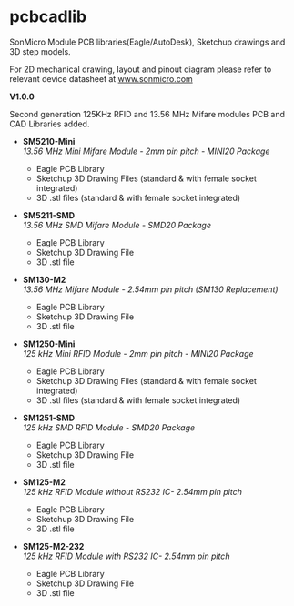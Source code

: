 # pcbcadlib
SonMicro Module PCB libraries(Eagle/AutoDesk), Sketchup drawings and 3D step models.

For 2D mechanical drawing, layout and pinout diagram please refer to relevant device datasheet at www.sonmicro.com

**V1.0.0**

Second generation 125KHz RFID and 13.56 MHz Mifare modules PCB and CAD Libraries added.

* **SM5210-Mini** </br>
  <i>13.56 MHz Mini Mifare Module - 2mm pin pitch - MINI20 Package</i>
   * Eagle PCB Library
   * Sketchup 3D Drawing Files (standard & with female socket integrated)
   * 3D .stl files (standard & with female socket integrated)

* **SM5211-SMD** </br>
  <i>13.56 MHz SMD Mifare Module - SMD20 Package</i>
   * Eagle PCB Library
   * Sketchup 3D Drawing File
   * 3D .stl file

* **SM130-M2** </br>
  <i>13.56 MHz Mifare Module - 2.54mm pin pitch (SM130 Replacement)</i>
   * Eagle PCB Library
   * Sketchup 3D Drawing File
   * 3D .stl file

* **SM1250-Mini** </br>
  <i>125 kHz Mini RFID Module - 2mm pin pitch - MINI20 Package</i>
   * Eagle PCB Library
   * Sketchup 3D Drawing Files (standard & with female socket integrated)
   * 3D .stl files (standard & with female socket integrated)

* **SM1251-SMD** </br>
  <i>125 kHz SMD RFID Module - SMD20 Package</i>
   * Eagle PCB Library
   * Sketchup 3D Drawing File
   * 3D .stl file

* **SM125-M2** </br>
  <i>125 kHz RFID Module without RS232 IC- 2.54mm pin pitch</i>
   * Eagle PCB Library
   * Sketchup 3D Drawing File
   * 3D .stl file

* **SM125-M2-232** </br>
  <i>125 kHz RFID Module with RS232 IC- 2.54mm pin pitch</i>
   * Eagle PCB Library
   * Sketchup 3D Drawing File
   * 3D .stl file

